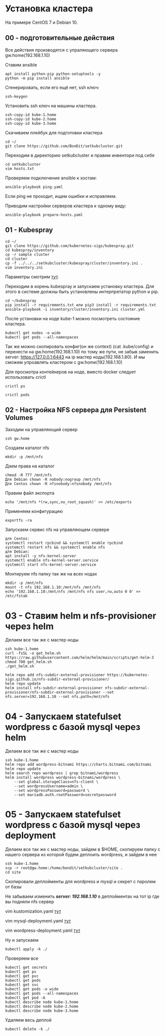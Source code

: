 # Установка кластера

На примере CentOS 7 и Debian 10.

## 00 - подготовительные действия

Все действия производятся с упраляющего сервера gw.home(192.168.1.10)

Ставим ansible

    apt install python-pip python-setuptools -y
    python -m pip install ansible

Сгенерировать, если его ещё нет, ssh ключ:

    ssh-keygen

Установить ssh ключ на машины кластера.

    ssh-copy-id kube-1.home
    ssh-copy-id kube-2.home
    ssh-copy-id kube-3.home

Скачиваем плейбук для подготовки кластера

    cd ~/
    git clone https://github.com/BonDit/setkubcluster.git

Переходим в директорию setkubcluster и правим инвентори под себя

    cd setkubcluster
    vim hosts.txt

Проверяем подключение ansible к хостам:

    ansible-playbook ping.yaml

Если ping не проходит, ищем ошибки и исправляем.

Приводим настройки серверов кластера к одному виду:

    ansible-playbook prepare-hosts.yaml

## 01 - Kubespray

    cd ~/
    git clone https://github.com/kubernetes-sigs/kubespray.git
    cd kubespray/inventory
    cp -r sample cluster
    cd cluster
    cp -f ../../../setkubcluster/kubespray/cluster/inventory.ini .
    vim inventory.ini

Параметры смотрим [тут](kubespray/README.md).

Переходим в корень kubespray и запускаем установку кластера. Для этого в системе должны быть установлены интерпретатор 
python и pip.

    cd ~/kubespray
    pip install -r requirements.txt или pip3 install -r requirements.txt
    ansible-playbook -i inventory/cluster/inventory.ini cluster.yml

После установки на ноде kube-1 можно посмотреть состояние кластера.

    kubectl get nodes -o wide
    kubectl get pods --all-namespaces
    
Так же можно скопировать конфиг(он же context) (cat .kube/config) и перенести на gw.home(192.168.1.10) по тому же пути,
не забыв заменить server: https://127.0.0.1:6443 на ip мастер ноды(192.168.1.80). И мы сможем
упроавлять кластером с gw.home(192.168.1.10)

Для просмотра контейнеров на ноде, вместо docker следует использовать crictl

    crictl ps

    crictl pods

## 02 - Настройка NFS сервера для Persistent Volumes

Заходим на управляющий сервер

    ssh gw.home

Создаем каталог nfs

    mkdir -p /mnt/nfs

Даем права на каталог

    chmod -R 777 /mnt/nfs
    Для Debian chown -R nobody:nogroup /mnt/nfs
    Для Centos chown -R nfsnobody:nfsnobody /mnt/nfs

Правим файл экспорта

    echo '/mnt/nfs *(rw,sync,no_root_squash)' >> /etc/exports

Применяем конфигурацию

    exportfs -ra

Запускаем сервис nfs на управляющем сервере

    для Centos:
    systemctl restart rpcbind && systemctl enable rpcbind
    systemctl restart nfs && systemctl enable nfs
    для Debian:
    apt install -y nfs-kernel-server
    systemctl enable nfs-kernel-server.service
    systemctl start nfs-kernel-server.service
    
Монтируем nfs папку так же на всех нодах

    mkdir -p /mnt/nfs
    mount -t nfs 192.168.1.10:/mnt/nfs /mnt/nfs
    echo '192.168.1.10:/mnt/nfs /mnt/nfs nfs user,rw,auto 0 0' >> /etc/fstab

# 03 - Ставим helm и nfs-provisioner через helm

Делаем все так же с мастер ноды

    ssh kube-1.home
    curl -fsSL -o get_helm.sh https://raw.githubusercontent.com/helm/helm/main/scripts/get-helm-3
    chmod 700 get_helm.sh
    ./get_helm.sh

    helm repo add nfs-subdir-external-provisioner https://kubernetes-sigs.github.io/nfs-subdir-external-provisioner/
    helm repo update
    helm install nfs-subdir-external-provisioner nfs-subdir-external-provisioner/nfs-subdir-external-provisioner --set nfs.server=192.168.1.10 --set nfs.path=/mnt/nfs

# 04 - Запускаем statefulset wordpress c базой mysql через helm

Делаем все так же с мастер ноды

    ssh kube-1.home
    helm repo add wordpress-bitnami https://charts.bitnami.com/bitnami
    helm repo update
    helm search repo wordpress | grep bitnami/wordpress
    helm install wordpress wordpress-bitnami/wordpress \
        --set global.storageClass=nfs-client \
        --set wordpressUsername=admin \
        --set wordpressPassword=password \
        --set mariadb.auth.rootPassword=secretpassword

# 05 - Запускаем statefulset wordpress c базой mysql через deployment

Делаем все так же с мастер ноды, зайдем в $HOME, скопируем папку с нашего сервера
из которой будем деплоить wordpress, и зайдем в нее

    ssh kube-1.home
    scp -r root@gw.home:/home/bondit/setkubcluster/site .
    cd site

Скопировали деплойменты для wordpress и mysql и секрет с паролем от базы

Не забываем изменить ***server: 192.168.1.10*** в деплойментах на тот ip где вы подняли nfs сервер

vim kustomization.yaml [тут](site/kustomization.yaml)

vim mysql-deployment.yaml [тут](site/mysql-deployment.yaml)

vim wordpress-deployment.yaml [тут](site/wordpress-deployment.yaml)

Ну и запускаем

    kubectl apply -k ./

Проверяем все

    kubectl get secrets
    kubectl get pv
    kubectl get pvc
    kubectl get pods
    kubectl get svc
    kubectl get pods -o wide
    kubectl get pods --all-namespaces
    kubectl get pod -A
    kubectl describe node kube-1.home
    kubectl describe node kube-2.home
    kubectl describe node kube-3.home

Удаляем весь деплой

    kubectl delete -k ./
